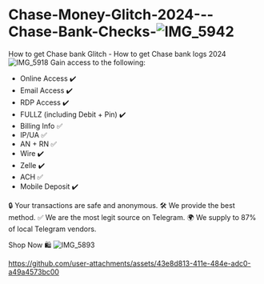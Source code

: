 # Chase-Money-Glitch-2024---Chase-Bank-Checks-![IMG_5942](https://github.com/user-attachments/assets/98e22f0d-d3b5-4ac1-bc8e-0f43a2d8cdda)

How to get Chase bank Glitch - How to get Chase bank logs 2024 
![IMG_5918](https://github.com/user-attachments/assets/4ca4c277-b0d0-4e09-813b-fa1c8288551c)
Gain access to the following:
- Online Access ✔️
- Email Access ✔️
- RDP Access ✔️
- FULLZ (including Debit + Pin) ✔️
- Billing Info ✅ 
- IP/UA ✅ 
- AN + RN ✅
- Wire ✔️
- Zelle ✔️
- ACH ✅ 
- Mobile Deposit ✔️

🔒 Your transactions are safe and anonymous.
🛠️ We provide the best method.
✅ We are the most legit source on Telegram.
🌍 We supply to 87% of local Telegram vendors.

Shop Now 🛍️
![IMG_5893](https://github.com/user-attachments/assets/cd680098-52b9-4e22-9f0f-83cfede4adf7)


https://github.com/user-attachments/assets/43e8d813-411e-484e-adc0-a49a4573bc00

